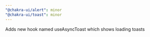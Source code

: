 ```yaml
---
"@chakra-ui/alert": minor
"@chakra-ui/toast": minor
---
```


Adds new hook named useAsyncToast which shows loading toasts
